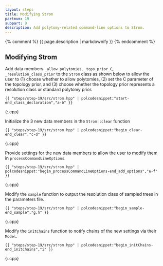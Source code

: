```yaml
---
layout: steps
title: Modifying Strom
partnum: 19
subpart: 9
description: Add polytomy-related command-line options to Strom.
---
```

{% comment %}
{{ page.description | markdownify }}
{% endcomment %}

## Modifying Strom

Add data members `_allow_polytomies`, `_topo_prior_C`, `_resolution_class_prior` to the `Strom` class as shown below to allow the user to (1) choose whether to allow polytomies, (2) set the C parameter of the topology prior, and (3) choose whether the topology prior represents a resolution class or standard polytomy prior.
~~~~~~
{{ "steps/step-19/src/strom.hpp" | polcodesnippet:"start-end_class_declaration","a-b" }}
~~~~~~
{:.cpp}

Initialize the 3 new data members in the `Strom::clear` function
~~~~~~
{{ "steps/step-19/src/strom.hpp" | polcodesnippet:"begin_clear-end_clear","c-d" }}
~~~~~~
{:.cpp}

Provide settings for the new data members to allow the user to modify them in `processCommandLineOptions`.
~~~~~~
{{ "steps/step-19/src/strom.hpp" | polcodesnippet:"begin_processCommandLineOptions-end_add_options","e-f" }}
~~~~~~
{:.cpp}

Modify the `sample` function to output the resolution class of sampled trees in the parameters file.
~~~~~~
{{ "steps/step-19/src/strom.hpp" | polcodesnippet:"begin_sample-end_sample","g,h" }}
~~~~~~
{:.cpp}

Modify the `initChains` function to notify chains of the new settings via their `Model`.
~~~~~~
{{ "steps/step-19/src/strom.hpp" | polcodesnippet:"begin_initChains-end_initChains","i" }}
~~~~~~
{:.cpp}


